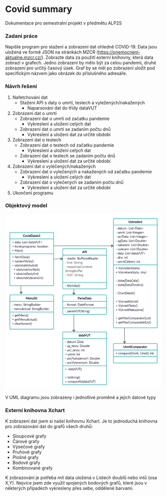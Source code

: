 # Covid summary

Dokumentace pro semestralní projekt v předmětu ALP2S
### Zadaní práce
Napište program pro stažení a zobrazení dat ohledně COVID-19. Data jsou uložená ve formě JSON na stránkách MZCR (https://onemocneni-aktualne.mzcr.cz/). Zobrazte data za použití externí knihovny, která data zobrazí v grafech. Jedno zobrazení by mělo být za celou pandemii, druhé zobrazení pro určitý časový úsek. Graf by se měl po zobrazení uložit pod specifickým názvem jako obrázek do příslušného adresáře.
### Návrh řešení 

1. Nafetchování dat
    * Stažení API s daty o umrtí, testech a vyležených/nakažených
        * Naparsování dat do třídy dataVUT
3. Zobrazení dat o umrtí
    * Zobrazení dat o umrtí od začatku pandemie
        * Vykreslení a uložení celých dat
    * Zobrazení dat o umrtí se zadaním počtu dnů 
        * Vykreslení a uložení dat za určité období 
4. Zobrazení dat o testech
    * Zobrazení dat o testech od začatku pandemie
        * Vykreslení a uložení celých dat 
    * Zobrazení dat o testech se zadaním počtu dnů
        * Vykreslení a uložení dat za určité období 
5. Zobrazení dat o vyléčených/nakažených
    * Zobrazení dat o vylečených a nakažených od začatku pandemie
        * Vykreslení a uložení celých dat 
    * Zobrazení dat o vylečených se zadaním počtu dnů
        * Vykreslení a uložení dat za určité období 
6. Ukončení programu

### Objektový model

![UML Diagram](https://github.com/jenicekhartigu/ALG2021LS_PROJ/blob/main/umldiagram.png)

V UML diagramu jsou zobrazeny i jednotlivé proměné a jejich datové typy

### Externí knihovna Xchart

K zobrazení dat jsem si našel knihovnu Xchart. Je to jednoduchá knihovna pro zobrazování dat do grafů všech druhů:
* Sloupcové grafy
* Čárové grafy
* Výsečové grafy 
* Pruhové grafy
* Plošné grafy
* Bodové grafy
* Kombinované grafy

K zobrazování je potřeba mít data uložená v Listech doublů nebo intů (osa X,Y). 
Nejvíce jsem zde využil spojených bodových grafů, které jsou v některých případech vykresleny přes sebe, oddělené barvami.


